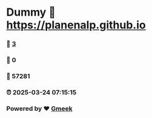 # Dummy :link: https://planenalp.github.io 
### :page_facing_up: [3](https://planenalp.github.io/tag.html) 
### :speech_balloon: 0 
### :hibiscus: 57281 
### :alarm_clock: 2025-03-24 07:15:15 
### Powered by :heart: [Gmeek](https://github.com/Meekdai/Gmeek)
